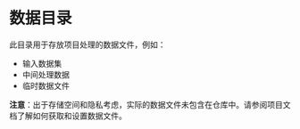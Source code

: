 # 数据目录

此目录用于存放项目处理的数据文件，例如：

- 输入数据集
- 中间处理数据
- 临时数据文件

**注意**：出于存储空间和隐私考虑，实际的数据文件未包含在仓库中。请参阅项目文档了解如何获取和设置数据文件。 